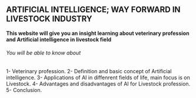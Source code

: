 ## ARTIFICIAL INTELLIGENCE; WAY FORWARD IN LIVESTOCK INDUSTRY
**This website will give you an insight learning about veterinary profession and Artificial intelligence in livestock field**
###### You will be able to know about
1- Veterinary profession.
2- Definition and basic concept of Artificial intelligence.
3- Applications of AI in diffenrent fields of life, main focus is on Livestock.
4- Advantages and disadvantages of AI for Livestock profession.
5- Conclusion.
